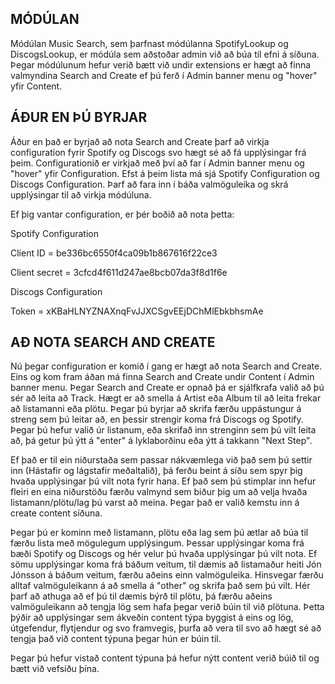 MÓDÚLAN
---------

Módúlan Music Search, sem þarfnast módúlanna SpotifyLookup og DiscogsLookup, er módúla sem aðstoðar
admin við að búa til efni á síðuna. Þegar módúlunum hefur verið bætt við undir extensions er hægt
að finna valmyndina Search and Create ef þú ferð í Admin banner menu og "hover" yfir Content.


ÁÐUR EN ÞÚ BYRJAR
-----------------

Áður en það er byrjað að nota Search and Create þarf að virkja configuration fyrir Spotify
og Discogs svo hægt sé að fá upplýsingar frá þeim. Configurationið er virkjað með því að
far í Admin banner menu og "hover" yfir Configuration. Efst á þeim lista má sjá Spotify
Configuration og Discogs Configuration. Þarf að fara inn í báða valmöguleika og skrá
upplýsingar til að virkja módúluna.

Ef þig vantar configuration, er þér boðið að nota þetta:

Spotify Configuration

Client ID = be336bc6550f4ca09b1b867616f22ce3

Client secret = 3cfcd4f611d247ae8bcb07da3f8d1f6e

Discogs Configuration

Token = xKBaHLNYZNAXnqFvJJXCSgvEEjDChMlEbkbhsmAe


AÐ NOTA SEARCH AND CREATE
-------------------------

Nú þegar configuration er komið í gang er hægt að nota Search and Create. Eins og kom fram áðan má
finna Search and Create undir Content í Admin banner menu. Þegar Search and Create er opnað þá er
sjálfkrafa valið að þú sér að leita að Track. Hægt er að smella á Artist eða Album til að leita frekar
að listamanni eða plötu. Þegar þú byrjar að skrifa færðu uppástungur á streng sem þú leitar að, en
þessir strengir koma frá Discogs og Spotify. Þegar þú hefur valið úr listanum, eða skrifað inn strenginn
sem þú vilt leita að, þá getur þú ýtt á "enter" á lyklaborðinu eða ýtt á takkann "Next Step".

Ef það er til ein niðurstaða sem passar nákvæmlega við það sem þú settir inn (Hástafir og lágstafir meðaltalið),
þá ferðu beint á síðu sem spyr þig hvaða upplýsingar þú vilt nota fyrir hana. Ef það sem þú stimplar
inn hefur fleiri en eina niðurstöðu færðu valmynd sem biður þig um að velja hvaða listamann/plötu/lag
þú varst að meina. Þegar það er valið kemstu inn á create content síðuna.

Þegar þú er kominn með listamann, plötu eða lag sem þú ætlar að búa til færðu lista með mögulegum upplýsingum.
Þessar upplýsingar koma frá bæði Spotify og Discogs og hér velur þú hvaða upplýsingar þú vilt nota. Ef sömu upplýsingar
koma frá báðum veitum, til dæmis að listamaður heiti Jón Jónsson á báðum veitum, færðu aðeins einn valmöguleika.
Hinsvegar færðu alltaf valmöguleikann á að smella á "other" og skrifa það sem þú vilt.
Hér þarf að athuga að ef þú til dæmis býrð til plötu, þá færðu aðeins valmöguleikann að tengja
lög sem hafa þegar verið búin til við plötuna.
Þetta þýðir að upplýsingar sem ákveðin content týpa byggist á eins og lög, útgefendur, flytjendur og svo framvegis, þurfa
að vera til svo að hægt sé að tengja það við content týpuna þegar hún er búin til.

Þegar þú hefur vistað content týpuna þá hefur nýtt content verið búið til og bætt við vefsíðu þína.
